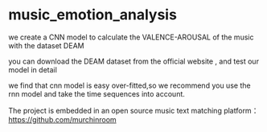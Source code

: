 # music_emotion_analysis

we create a CNN model to calculate the VALENCE-AROUSAL of the music with the dataset DEAM

you can download the DEAM dataset from the official website , and test our model in detail

we find that cnn model is easy over-fitted,so we recommend you use the rnn model and take the time sequences into account.

The project is embedded in an open source music text matching platform：https://github.com/murchinroom
